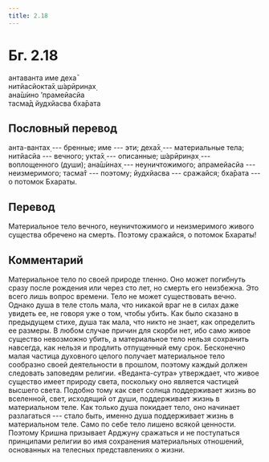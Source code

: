 ```yaml
---
title: 2.18
---
```


# Бг. 2.18
антаванта име деха̄<br/>
нитйасйокта̄х̣ ш́арӣрин̣ах̣<br/>
ана̄ш́ино ’прамейасйа<br/>
тасма̄д йудхйасва бха̄рата
## Пословный перевод

анта-вантах̣ --- бренные; име --- эти; деха̄х̣ --- материальные тела;
нитйасйа --- вечного; укта̄х̣ --- описанные; ш́арӣрин̣ах̣ --- воплощенного
(души); ана̄ш́инах̣ --- неуничтожимого; апрамейасйа --- неизмеримого;
тасма̄т --- поэтому; йудхйасва --- сражайся; бха̄рата --- о потомок
Бхараты.

## Перевод

Материальное тело вечного, неуничтожимого и неизмеримого живого существа
обречено на смерть. Поэтому сражайся, о потомок Бхараты!

## Комментарий

Материальное тело по своей природе тленно. Оно может погибнуть сразу
после рождения или через сто лет, но смерть его неизбежна. Это всего
лишь вопрос времени. Тело не может существовать вечно. Однако душа в
теле столь мала, что никакой враг не в силах даже увидеть ее, не говоря
уже о том, чтобы убить. Как было сказано в предыдущем стихе, душа так
мала, что никто не знает, как определить ее размеры. В любом случае
причин для скорби нет, ибо само живое существо невозможно убить, а
материальное тело нельзя сохранить навсегда, как нельзя и продлить
отпущенный ему срок. Бесконечно малая частица духовного целого получает
материальное тело сообразно своей деятельности в прошлом, поэтому каждый
должен следовать заповедям религии. «Веданта-сутра» утверждает, что
живое существо имеет природу света, поскольку оно является частицей
высшего света. Подобно тому как свет солнца поддерживает жизнь во
вселенной, свет, исходящий от души, поддерживает жизнь в материальном
теле. Как только душа покидает тело, оно начинает разлагаться --- стало
быть, именно душа поддерживает жизнь в материальном теле. Само по себе
тело лишено всякой ценности. Поэтому Кришна призывает Арджуну сражаться
и не поступаться принципами религии во имя сохранения материальных
отношений, основанных на телесных представлениях о жизни.
